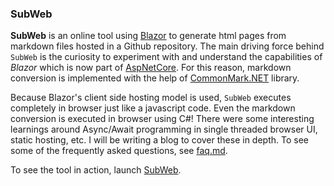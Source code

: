 ### SubWeb

**SubWeb** is an online tool using [Blazor][Blazor] to generate html pages from markdown files hosted in a Github repository. The main driving force behind `SubWeb` is the curiosity to experiment with and understand the capabilities of *Blazor* which is now part of [AspNetCore][AspNetGit]. For this reason, markdown conversion is implemented with the help of [CommonMark.NET][CommonMarkGit] library. 

Because Blazor's client side hosting model is used, `SubWeb` executes completely in browser just like a javascript code. Even the markdown conversion is executed in browser using C#! There were some interesting learnings around Async/Await programming in single threaded browser UI, static hosting, etc. I will be writing a blog to cover these in depth. To see some of the frequently asked questions, see [faq.md][SubWebFAQ].

To see the tool in action, launch [SubWeb][SubWeb].


[Blazor]: https://dotnet.microsoft.com/apps/aspnet/web-apps/client
[AspNetGit]: https://github.com/aspnet/AspNetCore
[CommonMarkGit]: https://github.com/Knagis/CommonMark.NET
[SubWebFAQ]: https://subweb.azurewebsites.net/martinmthomas/subweb/faq.md
[SubWeb]: https://subweb.azurewebsites.net

[link1]: https://github.com/aspnet/Blazor/issues/1413
[link2]: https://itnext.io/mvvm-and-blazor-components-and-statehaschanged-a31be365638b
